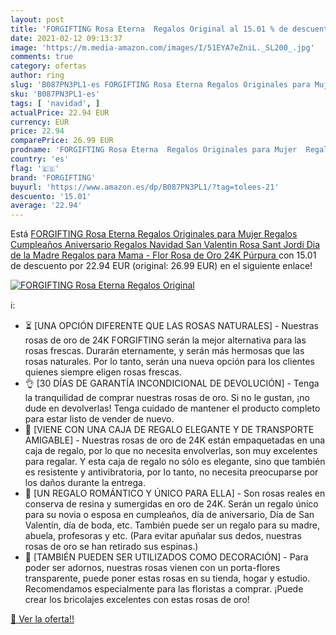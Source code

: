 ```yaml
---
layout: post
title: 'FORGIFTING Rosa Eterna  Regalos Original al 15.01 % de descuento'
date: 2021-02-12 09:13:37
image: 'https://m.media-amazon.com/images/I/51EYA7eZniL._SL200_.jpg'
comments: true
category: ofertas
author: ring
slug: 'B087PN3PL1-es FORGIFTING Rosa Eterna Regalos Originales para Mujer...'
sku: 'B087PN3PL1-es'
tags: [ 'navidad', ]
actualPrice: 22.94 EUR
currency: EUR
price: 22.94
comparePrice: 26.99 EUR
prodname: 'FORGIFTING Rosa Eterna  Regalos Originales para Mujer  Regalos Cumpleaños Aniversario  Regalos Navidad San Valentin  Rosa Sant Jordi  Dia de la Madre Regalos para Mama - Flor Rosa de Oro 24K  Púrpura '
country: 'es'
flag: '🇪🇸'
brand: 'FORGIFTING'
buyurl: 'https://www.amazon.es/dp/B087PN3PL1/?tag=tolees-21'
descuento: '15.01'
average: '22.94'
---
```


Está [FORGIFTING Rosa Eterna  Regalos Originales para Mujer  Regalos Cumpleaños Aniversario  Regalos Navidad San Valentin  Rosa Sant Jordi  Dia de la Madre Regalos para Mama - Flor Rosa de Oro 24K  Púrpura ](https://www.amazon.es/dp/B087PN3PL1/?tag=tolees-21) con 15.01 de descuento por 22.94 EUR (original: 26.99 EUR) en el siguiente enlace!

[![FORGIFTING Rosa Eterna  Regalos Original](https://m.media-amazon.com/images/I/51EYA7eZniL._SL200_.jpg)](https://www.amazon.es/dp/B087PN3PL1/?tag=tolees-21)

ℹ️:

- ⏳ [UNA OPCIÓN DIFERENTE QUE LAS ROSAS NATURALES] - Nuestras rosas de oro de 24K FORGIFTING serán la mejor alternativa para las rosas frescas. Durarán eternamente, y serán más hermosas que las rosas naturales. Por lo tanto, serán una nueva opción para los clientes quienes siempre eligen rosas frescas.
- 👌 [30 DÍAS DE GARANTÍA INCONDICIONAL DE DEVOLUCIÓN] - Tenga la tranquilidad de comprar nuestras rosas de oro. Si no le gustan, ¡no dude en devolverlas! Tenga cuidado de mantener el producto completo para estar listo de vender de nuevo.
- 🚚 [VIENE CON UNA CAJA DE REGALO ELEGANTE Y DE TRANSPORTE AMIGABLE] - Nuestras rosas de oro de 24K están empaquetadas en una caja de regalo, por lo que no necesita envolverlas, son muy excelentes para regalar. Y esta caja de regalo no sólo es elegante, sino que también es resistente y antivibratoria, por lo tanto, no necesita preocuparse por los daños durante la entrega.
- 🎁 [UN REGALO ROMÁNTICO Y ÚNICO PARA ELLA] - Son rosas reales en conserva de resina y sumergidas en oro de 24K. Serán un regalo único para su novia o esposa en cumpleaños, día de aniversario, Día de San Valentín, día de boda, etc. También puede ser un regalo para su madre, abuela, profesoras y etc. (Para evitar apuñalar sus dedos, nuestras rosas de oro se han retirado sus espinas.)
- 🏡 [TAMBIÉN PUEDEN SER UTILIZADOS COMO DECORACIÓN] - Para poder ser adornos, nuestras rosas vienen con un porta-flores transparente, puede poner estas rosas en su tienda, hogar y estudio. Recomendamos especialmente para las floristas a comprar. ¡Puede crear los bricolajes excelentes con estas rosas de oro!

[🛒 Ver la oferta!!](https://www.amazon.es/dp/B087PN3PL1/?tag=tolees-21)
